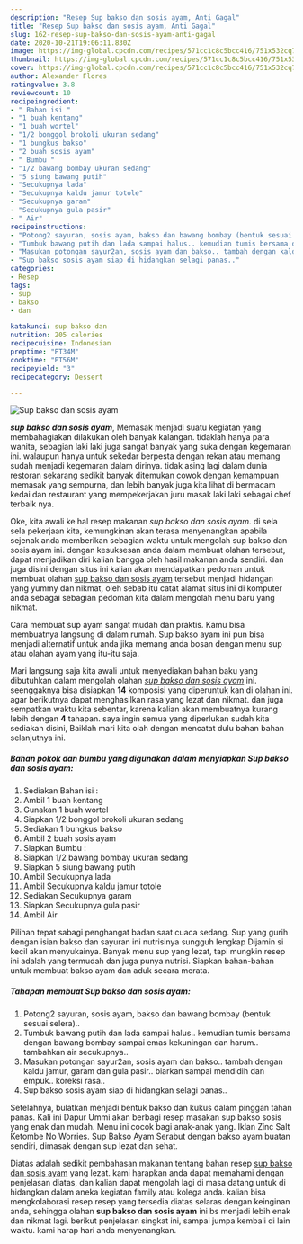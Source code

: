 ```yaml
---
description: "Resep Sup bakso dan sosis ayam, Anti Gagal"
title: "Resep Sup bakso dan sosis ayam, Anti Gagal"
slug: 162-resep-sup-bakso-dan-sosis-ayam-anti-gagal
date: 2020-10-21T19:06:11.830Z
image: https://img-global.cpcdn.com/recipes/571cc1c8c5bcc416/751x532cq70/sup-bakso-dan-sosis-ayam-foto-resep-utama.jpg
thumbnail: https://img-global.cpcdn.com/recipes/571cc1c8c5bcc416/751x532cq70/sup-bakso-dan-sosis-ayam-foto-resep-utama.jpg
cover: https://img-global.cpcdn.com/recipes/571cc1c8c5bcc416/751x532cq70/sup-bakso-dan-sosis-ayam-foto-resep-utama.jpg
author: Alexander Flores
ratingvalue: 3.8
reviewcount: 10
recipeingredient:
- " Bahan isi "
- "1 buah kentang"
- "1 buah wortel"
- "1/2 bonggol brokoli ukuran sedang"
- "1 bungkus bakso"
- "2 buah sosis ayam"
- " Bumbu "
- "1/2 bawang bombay ukuran sedang"
- "5 siung bawang putih"
- "Secukupnya lada"
- "Secukupnya kaldu jamur totole"
- "Secukupnya garam"
- "Secukupnya gula pasir"
- " Air"
recipeinstructions:
- "Potong2 sayuran, sosis ayam, bakso dan bawang bombay (bentuk sesuai selera).."
- "Tumbuk bawang putih dan lada sampai halus.. kemudian tumis bersama dengan bawang bombay sampai emas kekuningan dan harum.. tambahkan air secukupnya.."
- "Masukan potongan sayur2an, sosis ayam dan bakso.. tambah dengan kaldu jamur, garam dan gula pasir.. biarkan sampai mendidih dan empuk.. koreksi rasa.."
- "Sup bakso sosis ayam siap di hidangkan selagi panas.."
categories:
- Resep
tags:
- sup
- bakso
- dan

katakunci: sup bakso dan 
nutrition: 205 calories
recipecuisine: Indonesian
preptime: "PT34M"
cooktime: "PT56M"
recipeyield: "3"
recipecategory: Dessert

---
```



![Sup bakso dan sosis ayam](https://img-global.cpcdn.com/recipes/571cc1c8c5bcc416/751x532cq70/sup-bakso-dan-sosis-ayam-foto-resep-utama.jpg)

<b><i>sup bakso dan sosis ayam</i></b>, Memasak menjadi suatu kegiatan yang membahagiakan dilakukan oleh banyak kalangan. tidaklah hanya para wanita, sebagian laki laki juga sangat banyak yang suka dengan kegemaran ini. walaupun hanya untuk sekedar berpesta dengan rekan atau memang sudah menjadi kegemaran dalam dirinya. tidak asing lagi dalam dunia restoran sekarang sedikit banyak ditemukan cowok dengan kemampuan memasak yang sempurna, dan lebih banyak juga kita lihat di bermacam kedai dan restaurant yang mempekerjakan juru masak laki laki sebagai chef terbaik nya.

Oke, kita awali ke hal resep makanan <i>sup bakso dan sosis ayam</i>. di sela sela pekerjaan kita, kemungkinan akan terasa menyenangkan apabila sejenak anda memberikan sebagian waktu untuk mengolah sup bakso dan sosis ayam ini. dengan kesuksesan anda dalam membuat olahan tersebut, dapat menjadikan diri kalian bangga oleh hasil makanan anda sendiri. dan juga disini dengan situs ini kalian akan mendapatkan pedoman untuk membuat olahan <u>sup bakso dan sosis ayam</u> tersebut menjadi hidangan yang yummy dan nikmat, oleh sebab itu catat alamat situs ini di komputer anda sebagai sebagian pedoman kita dalam mengolah menu baru yang nikmat.

Cara membuat sup ayam sangat mudah dan praktis. Kamu bisa membuatnya langsung di dalam rumah. Sup bakso ayam ini pun bisa menjadi alternatif untuk anda jika memang anda bosan dengan menu sup atau olahan ayam yang itu-itu saja.


Mari langsung saja kita awali untuk menyediakan bahan baku yang dibutuhkan dalam mengolah olahan <u><i>sup bakso dan sosis ayam</i></u> ini. seenggaknya bisa disiapkan <b>14</b> komposisi yang diperuntuk kan di olahan ini. agar berikutnya dapat menghasilkan rasa yang lezat dan nikmat. dan juga sempatkan waktu kita sebentar, karena kalian akan membuatnya kurang lebih dengan <b>4</b> tahapan. saya ingin semua yang diperlukan sudah kita sediakan disini, Baiklah mari kita olah dengan mencatat dulu bahan bahan selanjutnya ini.

<!--inarticleads1-->

##### Bahan pokok dan bumbu yang digunakan dalam menyiapkan Sup bakso dan sosis ayam:

1. Sediakan  Bahan isi :
1. Ambil 1 buah kentang
1. Gunakan 1 buah wortel
1. Siapkan 1/2 bonggol brokoli ukuran sedang
1. Sediakan 1 bungkus bakso
1. Ambil 2 buah sosis ayam
1. Siapkan  Bumbu :
1. Siapkan 1/2 bawang bombay ukuran sedang
1. Siapkan 5 siung bawang putih
1. Ambil Secukupnya lada
1. Ambil Secukupnya kaldu jamur totole
1. Sediakan Secukupnya garam
1. Siapkan Secukupnya gula pasir
1. Ambil  Air


Pilihan tepat sabagi penghangat badan saat cuaca sedang. Sup yang gurih dengan isian bakso dan sayuran ini nutrisinya sungguh lengkap Dijamin si kecil akan menyukainya. Banyak menu sup yang lezat, tapi mungkin resep ini adalah yang termudah dan juga punya nutrisi. Siapkan bahan-bahan untuk membuat bakso ayam dan aduk secara merata. 

<!--inarticleads2-->

##### Tahapan membuat Sup bakso dan sosis ayam:

1. Potong2 sayuran, sosis ayam, bakso dan bawang bombay (bentuk sesuai selera)..
1. Tumbuk bawang putih dan lada sampai halus.. kemudian tumis bersama dengan bawang bombay sampai emas kekuningan dan harum.. tambahkan air secukupnya..
1. Masukan potongan sayur2an, sosis ayam dan bakso.. tambah dengan kaldu jamur, garam dan gula pasir.. biarkan sampai mendidih dan empuk.. koreksi rasa..
1. Sup bakso sosis ayam siap di hidangkan selagi panas..


Setelahnya, bulatkan menjadi bentuk bakso dan kukus dalam pinggan tahan panas. Kali ini Dapur Ummi akan berbagi resep masakan sup bakso sosis yang enak dan mudah. Menu ini cocok bagi anak-anak yang. Iklan Zinc Salt Ketombe No Worries. Sup Bakso Ayam Serabut dengan bakso ayam buatan sendiri, dimasak dengan sup lezat dan sehat. 

Diatas adalah sedikit pembahasan makanan tentang bahan resep <u>sup bakso dan sosis ayam</u> yang lezat. kami harapkan anda dapat memahami dengan penjelasan diatas, dan kalian dapat mengolah lagi di masa datang untuk di hidangkan dalam aneka kegiatan family atau kolega anda. kalian bisa mengkolaborasi resep resep yang tersedia diatas selaras dengan keinginan anda, sehingga olahan <b>sup bakso dan sosis ayam</b> ini bs menjadi lebih enak dan nikmat lagi. berikut penjelasan singkat ini, sampai jumpa kembali di lain waktu. kami harap hari anda menyenangkan.
